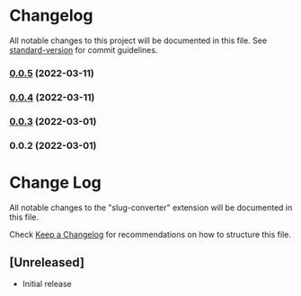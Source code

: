 # Changelog

All notable changes to this project will be documented in this file. See [standard-version](https://github.com/conventional-changelog/standard-version) for commit guidelines.

### [0.0.5](https://github.com/goodhands/vs-slug-converter/compare/v0.0.4...v0.0.5) (2022-03-11)

### [0.0.4](https://github.com/goodhands/vs-slug-converter/compare/v0.0.3...v0.0.4) (2022-03-11)

### [0.0.3](https://github.com/goodhands/vs-code-slug/compare/v0.0.2...v0.0.3) (2022-03-01)

### 0.0.2 (2022-03-01)

# Change Log

All notable changes to the "slug-converter" extension will be documented in this file.

Check [Keep a Changelog](http://keepachangelog.com/) for recommendations on how to structure this file.

## [Unreleased]

- Initial release